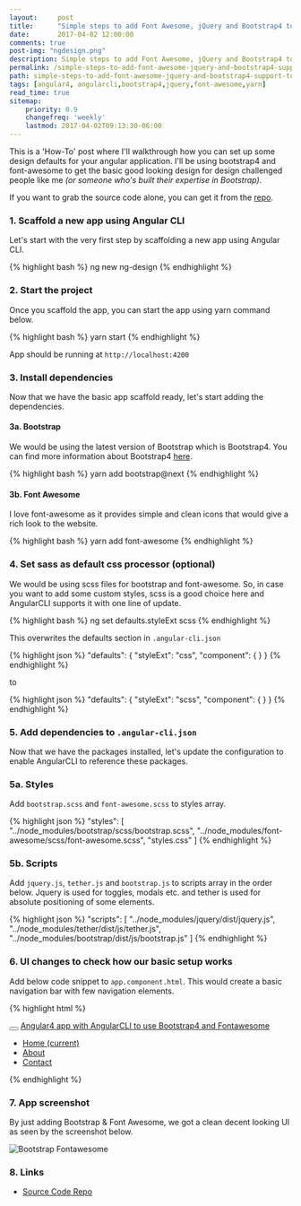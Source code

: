 ```yaml
---
layout:     post
title:      "Simple steps to add Font Awesome, jQuery and Bootstrap4 to an AngularCLI project"
date:       2017-04-02 12:00:00
comments: true
post-img: "ngdesign.png"
description: Simple steps to add Font Awesome, jQuery and Bootstrap4 to an Angular4 AngularCLI project
permalink: /simple-steps-to-add-font-awesome-jquery-and-bootstrap4-support-to-angulai4-cli-project/
path: simple-steps-to-add-font-awesome-jquery-and-bootstrap4-support-to-angulai4-cli-project.md
tags: [angular4, angularcli,bootstrap4,jquery,font-awesome,yarn]
read_time: true
sitemap:
    priority: 0.9
    changefreq: 'weekly'
    lastmod: 2017-04-02T09:13:30-06:00
---
```


This is a 'How-To' post where I'll walkthrough how you can set up some design defaults for your angular application. I'll be using bootstrap4 and font-awesome to get the basic good looking design for design challenged people like me *(or someone who's built their expertise in Bootstrap)*.

If you want to grab the source code alone, you can get it from the [repo](https://github.com/thecodebee/ng-design).

### 1. Scaffold a new app using Angular CLI

Let's start with the very first step by scaffolding a new app using Angular CLI.

{% highlight bash %}
    ng new ng-design
{% endhighlight %}

### 2. Start the project

Once you scaffold the app, you can start the app using yarn command below.

{% highlight bash %}
    yarn start
{% endhighlight %}

App should be running at `http://localhost:4200`

### 3. Install dependencies

Now that we have the basic app scaffold ready, let's start adding the dependencies.

#### 3a. Bootstrap

We would be using the latest version of Bootstrap which is Bootstrap4. You can find more information about Bootstrap4 [here](https://v4-alpha.getbootstrap.com).

{% highlight bash %}
    yarn add bootstrap@next
{% endhighlight %}

#### 3b. Font Awesome

I love font-awesome as it provides simple and clean icons that would give a rich look to the website.

{% highlight bash %}
    yarn add font-awesome
{% endhighlight %}

### 4. Set sass as default css processor (optional)

We would be using scss files for bootstrap and font-awesome. So, in case you want to add some custom styles, scss is a good choice here and AngularCLI supports it with one line of update.  

{% highlight bash %}
    ng set defaults.styleExt scss
{% endhighlight %}

This overwrites the defaults section in `.angular-cli.json`

{% highlight json %}
    "defaults": {
        "styleExt": "css",
        "component": {
        }
    }
{% endhighlight %}

to 

{% highlight json %}
    "defaults": {
        "styleExt": "scss",
        "component": {
        }
    }
{% endhighlight %}

### 5. Add dependencies to `.angular-cli.json`

Now that we have the packages installed, let's update the configuration to enable AngularCLI to reference these packages.

### 5a. Styles

Add `bootstrap.scss` and `font-awesome.scss` to styles array.

{% highlight json %}
    "styles": [
        "../node_modules/bootstrap/scss/bootstrap.scss",
        "../node_modules/font-awesome/scss/font-awesome.scss",
        "styles.css"
    ]
{% endhighlight %}

### 5b. Scripts

Add `jquery.js`, `tether.js` and `bootstrap.js` to scripts array in the order below. Jquery is used for toggles, modals etc. and tether is used for absolute positioning of some elements.

{% highlight json %}
    "scripts": [
        "../node_modules/jquery/dist/jquery.js",
        "../node_modules/tether/dist/js/tether.js",
        "../node_modules/bootstrap/dist/js/bootstrap.js"
    ]
{% endhighlight %}

### 6. UI changes to check how our basic setup works

Add below code snippet to `app.component.html`. This would create a basic navigation bar with few navigation elements.

{% highlight html %}
    <nav class="navbar navbar-toggleable-md navbar-inverse bg-primary">
    <button class="navbar-toggler navbar-toggler-right" type="button" data-toggle="collapse" data-target="#navbarColor01" aria-controls="navbarColor01" aria-expanded="false" aria-label="Toggle navigation">
        <span class="navbar-toggler-icon"></span>
    </button>
    <a class="navbar-brand" href="#">
        Angular4 app with AngularCLI to use Bootstrap4 and Fontawesome
        <i class="fa fa-bolt" aria-hidden="true"></i>
    </a>
    <div class="collapse navbar-collapse" id="navbarColor01">
        <ul class="navbar-nav mr-auto">
        <li class="nav-item active">
            <a class="nav-link" href="#">
            <i class="fa fa-home" aria-hidden="true"></i>
            Home <span class="sr-only">(current)</span></a>
        </li>
        <li class="nav-item">
            <a class="nav-link" href="#">
            <i class="fa fa-info-circle" aria-hidden="true"></i>
            About</a>
        </li>
        <li class="nav-item">
            <a class="nav-link" href="#">
            <i class="fa fa-envelope" aria-hidden="true"></i>
            Contact</a>
        </li>
        </ul>
    </div>
    </nav>
{% endhighlight %}

### 7. App screenshot

By just adding Bootstrap & Font Awesome, we got a clean decent looking UI as seen by the screenshot below.

<img src="{{ site.baseurl }}/img/posts/bootstrap_fontawesome.png" alt="Bootstrap Fontawesome" class="img-responsive">

### 8. Links

* [Source Code Repo](https://github.com/thecodebee/ng-design)